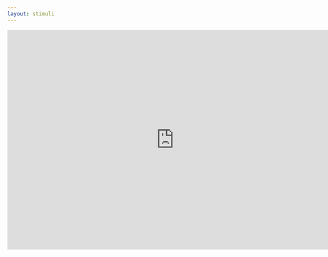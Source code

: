 ```yaml
---
layout: stimuli
---
```


<iframe id="quiz" onload="setFormDim();" src="https://docs.google.com/forms/d/e/1FAIpQLSfsXk126HmU1uMJDErtYObb1ME5Ls0Cfr1TxlPRDQ3gzsixfg/viewform?embedded=true" width="760" height="500" frameborder="0" marginheight="0" marginwidth="0">Loading...</iframe>